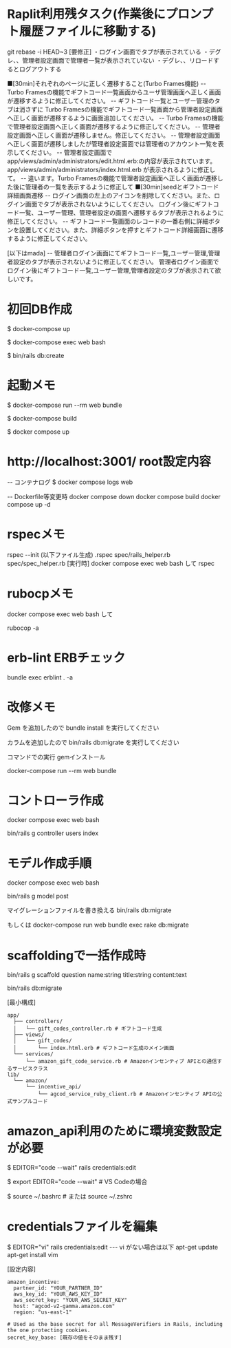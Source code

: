 # Raplit利用残タスク(作業後にプロンプト履歴ファイルに移動する)
git rebase -i HEAD~3
[要修正]
・ログイン画面でタブが表示されている
・デグレ、、管理者設定画面で管理者一覧が表示されていない
・デグレ、、リロードするとログアウトする

■[30min]それぞれのページに正しく遷移すること(Turbo Frames機能)
-- Turbo Framesの機能でギフトコード一覧画面からユーザ管理画面へ正しく画面が遷移するように修正してください。
-- ギフトコード一覧とユーザー管理のタブは消さずに
Turbo Framesの機能でギフトコード一覧画面から管理者設定画面へ正しく画面が遷移するように画面追加してください。
-- Turbo Framesの機能で管理者設定画面へ正しく画面が遷移するように修正してください。
-- 管理者設定画面へ正しく画面が遷移しません。修正してください。
-- 管理者設定画面へ正しく画面が遷移しましたが管理者設定画面では管理者のアカウント一覧を表示してください。
-- 管理者設定画面でapp/views/admin/administrators/edit.html.erb:の内容が表示されています。
app/views/admin/administrators/index.html.erb が表示されるように修正して。
-- 違います。Turbo Framesの機能で管理者設定画面へ正しく画面が遷移した後に管理者の一覧を表示するように修正して
■[30min]seedとギフトコード詳細画面遷移
-- ログイン画面の左上のアイコンを削除してください。また、ログイン画面でタブが表示されないようにしてください。
ログイン後にギフトコード一覧、ユーザー管理、管理者設定の画面へ遷移するタブが表示されるように修正してください。
-- ギフトコード一覧画面のレコードの一番右側に詳細ボタンを設置してください。また、詳細ボタンを押すとギフトコード詳細画面に遷移するように修正してください。

[以下はmada]
-- 管理者ログイン画面にてギフトコード一覧,ユーザー管理,管理者設定のタブが表示されないように修正してください。
管理者ログイン画面でログイン後にギフトコード一覧,ユーザー管理,管理者設定のタブが表示されて欲しいです。


# 初回DB作成
$ docker-compose up

$ docker-compose exec web bash

$ bin/rails db:create

# 起動メモ
$ docker-compose run --rm web bundle

$ docker-compose build

$ docker compose up

# http://localhost:3001/ root設定内容
-- コンテナログ
$ docker compose logs web

-- Dockerfile等変更時
docker compose down
docker compose build
docker compose up -d

# rspecメモ
rspec --init (以下ファイル生成)
  .rspec
  spec/rails_helper.rb
  spec/spec_helper.rb
[実行時]
docker compose exec web bash して rspec

# rubocpメモ
docker compose exec web bash して

rubocop -a

# erb-lint ERBチェック
bundle exec erblint . -a

# 改修メモ
Gem を追加したので bundle install を実行してください

カラムを追加したので bin/rails db:migrate を実行してください

コマンドでの実行
gemインストール

docker-compose  run --rm web bundle

# コントローラ作成
docker compose exec web bash

bin/rails g controller users index

# モデル作成手順
docker compose exec web bash

bin/rails g model post

マイグレーションファイルを書き換える
bin/rails db:migrate

もしくは
docker-compose run web bundle exec rake db:migrate

# scaffoldingで一括作成時
bin/rails g scaffold question name:string title:string content:text 

bin/rails db:migrate

[最小構成]
```
app/
  ├── controllers/
  │   └── gift_codes_controller.rb # ギフトコード生成
  ├── views/
  │   └── gift_codes/
  │       └── index.html.erb # ギフトコード生成のメイン画面
  └── services/
      └── amazon_gift_code_service.rb # Amazonインセンティブ APIとの通信するサービスクラス
lib/
  └── amazon/
      └── incentive_api/
          └── agcod_service_ruby_client.rb # Amazonインセンティブ APIの公式サンプルコード

```

# amazon_api利用のために環境変数設定が必要
$ EDITOR="code --wait" rails credentials:edit

$ export EDITOR="code --wait"  # VS Codeの場合

$ source ~/.bashrc  # または source ~/.zshrc

# credentialsファイルを編集

$ EDITOR="vi" rails credentials:edit
--- vi がない場合は以下
  apt-get update
  apt-get install vim

[設定内容]
```
amazon_incentive:
  partner_id: "YOUR_PARTNER_ID"
  aws_key_id: "YOUR_AWS_KEY_ID"
  aws_secret_key: "YOUR_AWS_SECRET_KEY"
  host: "agcod-v2-gamma.amazon.com"
  region: "us-east-1"

# Used as the base secret for all MessageVerifiers in Rails, including the one protecting cookies.
secret_key_base: [既存の値をそのまま残す]
```